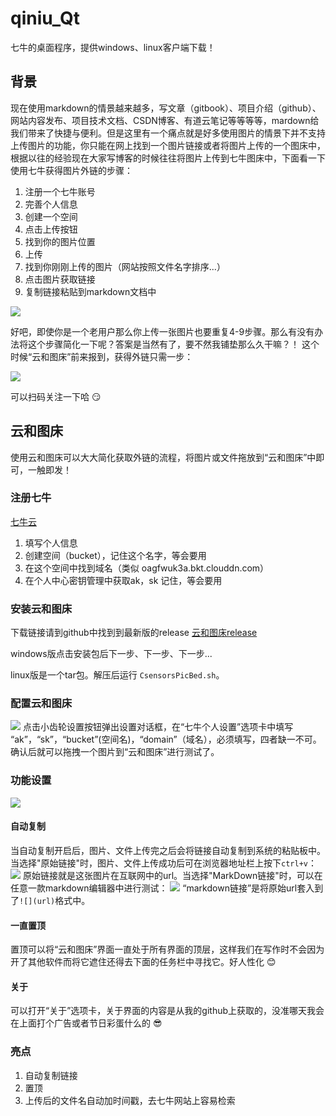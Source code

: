# qiniu_Qt
七牛的桌面程序，提供windows、linux客户端下载！
## 背景
现在使用markdown的情景越来越多，写文章（gitbook）、项目介绍（github）、网站内容发布、项目技术文档、CSDN博客、有道云笔记等等等等，mardown给我们带来了快捷与便利。但是这里有一个痛点就是好多使用图片的情景下并不支持上传图片的功能，你只能在网上找到一个图片链接或者将图片上传的一个图床中，根据以往的经验现在大家写博客的时候往往将图片上传到七牛图床中，下面看一下使用七牛获得图片外链的步骤：

1. 注册一个七牛账号
2. 完善个人信息
3. 创建一个空间
4. 点击上传按钮
5. 找到你的图片位置
6. 上传
7. 找到你刚刚上传的图片（网站按照文件名字排序...）
8. 点击图片获取链接
9. 复制链接粘贴到markdown文档中

![](http://oagfwuk3a.bkt.clouddn.com/1478399238QQ截图20161106102627.png)

好吧，即使你是一个老用户那么你上传一张图片也要重复4-9步骤。那么有没有办法将这个步骤简化一下呢？答案是当然有了，要不然我铺垫那么久干嘛？！
这个时候“云和图床”前来报到，获得外链只需一步：

![](http://oagfwuk3a.bkt.clouddn.com/1478404878QQ截图20161106120033.png)

可以扫码关注一下哈 :smirk:

## 云和图床
使用云和图床可以大大简化获取外链的流程，将图片或文件拖放到“云和图床”中即可，一触即发！

### 注册七牛
[七牛云](http://www.qiniu.com/)
1. 填写个人信息
2. 创建空间（bucket），记住这个名字，等会要用
3. 在这个空间中找到域名（类似 oagfwuk3a.bkt.clouddn.com）
4. 在个人中心密钥管理中获取ak，sk 记住，等会要用

### 安装云和图床
下载链接请到github中找到到最新版的release
[云和图床release](https://github.com/tianzhihen/qiniu_Qt/releases)

windows版点击安装包后下一步、下一步、下一步... 

linux版是一个tar包。解压后运行 `CsensorsPicBed.sh`。

### 配置云和图床
![](http://oagfwuk3a.bkt.clouddn.com/1478401610QQ截图20161106110646.png)
点击小齿轮设置按钮弹出设置对话框，在“七牛个人设置”选项卡中填写 “ak”，“sk”，“bucket”(空间名)，“domain”（域名），必须填写，四者缺一不可。
确认后就可以拖拽一个图片到“云和图床”进行测试了。

### 功能设置
![](http://oagfwuk3a.bkt.clouddn.com/1478401890QQ截图20161106111127.png)

#### 自动复制
当自动复制开启后，图片、文件上传完之后会将链接自动复制到系统的粘贴板中。
当选择"原始链接"时，图片、文件上传成功后可在浏览器地址栏上按下`ctrl+v`：
![](http://oagfwuk3a.bkt.clouddn.com/1478406321QQ截图20161106122512.png)
原始链接就是这张图片在互联网中的url。当选择"MarkDown链接"时，可以在任意一款markdown编辑器中进行测试：
![](http://oagfwuk3a.bkt.clouddn.com/1478406554QQ截图20161106122907.png)
“markdown链接”是将原始url套入到了`![](url)`格式中。

#### 一直置顶
置顶可以将“云和图床”界面一直处于所有界面的顶层，这样我们在写作时不会因为开了其他软件而将它遮住还得去下面的任务栏中寻找它。好人性化 :blush:

#### 关于
可以打开“关于”选项卡，关于界面的内容是从我的github上获取的，没准哪天我会在上面打个广告或者节日彩蛋什么的 :sunglasses:

### 亮点
1. 自动复制链接
2. 置顶
3. 上传后的文件名自动加时间戳，去七牛网站上容易检索
